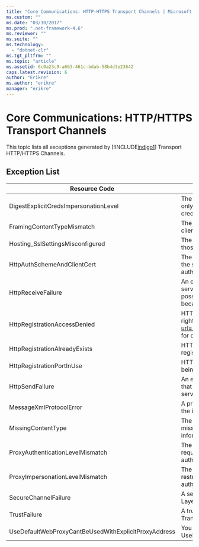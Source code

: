 ```yaml
---
title: "Core Communications: HTTP-HTTPS Transport Channels | Microsoft Docs"
ms.custom: ""
ms.date: "03/30/2017"
ms.prod: ".net-framework-4.6"
ms.reviewer: ""
ms.suite: ""
ms.technology: 
  - "dotnet-clr"
ms.tgt_pltfrm: ""
ms.topic: "article"
ms.assetid: 6c0a23c9-a663-461c-bdab-58b4d3e23642
caps.latest.revision: 6
author: "Erikre"
ms.author: "erikre"
manager: "erikre"
---
```

# Core Communications: HTTP/HTTPS Transport Channels
This topic lists all exceptions generated by [!INCLUDE[indigo1](../../../../../includes/indigo1-md.md)] Transport HTTP/HTTPS Channels.  
  
## Exception List  
  
|Resource Code|Resource String|  
|-------------------|---------------------|  
|DigestExplicitCredsImpersonationLevel|The specified impersonation level was specified. HTTP Digest authentication only supports the 'Impersonation' level when used with an explicit credential.|  
|FramingContentTypeMismatch|The specified content type was not supported by the specified service. The client and service bindings may be mismatched.|  
|Hosting_SslSettingsMisconfigured|The Secure Sockets Layer settings for the specified service do not match those of the Internet Information Services.|  
|HttpAuthSchemeAndClientCert|The HTTPS listener factory was configured to require a client certificate and the specified authentication scheme. However, only one form of client authentication can be required at one time.|  
|HttpReceiveFailure|An error occurred while receiving the HTTP response to the specified. The service endpoint binding may not be using the HTTP protocol. Another possibility is that an HTTP request context was terminated by the server because of a service shutting down. See the server logs for more details.|  
|HttpRegistrationAccessDenied|HTTP cannot register the specified URL. Your process does not have access rights to this namespace (see http://msdn.microsoft.com/library/default.asp?url=/library/http/http/namespace_reservations_registrations_and_routing.asp for details).|  
|HttpRegistrationAlreadyExists|HTTP cannot register the specified URL. Another application already registered this URL with HTTP.SYS.|  
|HttpRegistrationPortInUse|HTTP cannot register the specified URL because the specified TCP port is being used by another application.|  
|HttpSendFailure|An error occurred while making the HTTP request to the specified. Ensure that the cause is not a security binding mismatch. Also ensure that the service is not configured for Secure Sockets Layer.|  
|MessageXmlProtocolError|A problem occurred with the XML that was received from the network. See the inner exception for more details.|  
|MissingContentType|The receiver returned an error that indicates that the content type was missing on the request to the specified. See the inner exception for more information.|  
|ProxyAuthenticationLevelMismatch|The HTTP proxy authentication credential specified a mutual authentication requirement that is stricter than the requirement for the target server authentication.|  
|ProxyImpersonationLevelMismatch|The HTTP proxy authentication credential specified an impersonation level restriction that is stricter than the restriction for the target server authentication.|  
|SecureChannelFailure|A secure channel cannot be established for Secure Socket Layer/Transport Layer Security with the specified authority.|  
|TrustFailure|A trust relationship cannot be established for the Secure Socket Layer/ Transport Layer Security secure channel with the specified authority.|  
|UseDefaultWebProxyCantBeUsedWithExplicitProxyAddress|You cannot specify an explicit proxy address as well as UseDefaultWebProxy=true in your HttpTransportBinding element.|